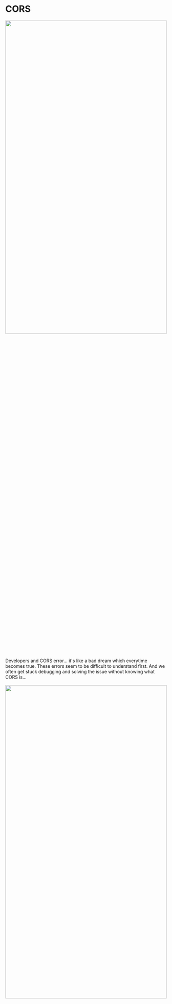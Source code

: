 <h1>CORS</h1>
<center>
  <img src="https://github.com/priyajani028/Funtent/assets/87660206/28559296-5847-453e-aea4-96b130c7a96b" width="100%" height="50%">
</center>

<!-- ![A4 - 19](https://github.com/priyajani028/Funtent/assets/87660206/28559296-5847-453e-aea4-96b130c7a96b) 
![A4 - 18](https://github.com/priyajani028/Funtent/assets/87660206/6ba6c0a8-2f12-4150-a5d7-28ba4574deee)
![A4 - 17](https://github.com/priyajani028/Funtent/assets/87660206/29190d18-1295-44d2-9fe0-85d8477f7e94)
![A4 - 16](https://github.com/priyajani028/Funtent/assets/87660206/1d1e4ec1-4434-495c-b150-26828bc2bad4)
![A4 - 15](https://github.com/priyajani028/Funtent/assets/87660206/ce4e3764-fc6b-4c5c-8df1-b599144f5d42)
![A4 - 14](https://github.com/priyajani028/Funtent/assets/87660206/e6576c8d-f4e3-4177-aaa3-21d4d66df208)
![A4 - 13](https://github.com/priyajani028/Funtent/assets/87660206/eabb7022-88cb-4db1-a494-16b51afbd336)
![A4 - 12](https://github.com/priyajani028/Funtent/assets/87660206/2a585638-e10d-4729-9551-151ae5ad9e9b)
![A4 - 11](https://github.com/priyajani028/Funtent/assets/87660206/ad1e5ab1-9d61-4160-84c7-8a34576b0af0)
![A4 - 10](https://github.com/priyajani028/Funtent/assets/87660206/3da10d0f-83bd-487b-aca6-4a2d7053567b)
![A4 - 9](https://github.com/priyajani028/Funtent/assets/87660206/6643b45c-7496-4ef3-812a-8547d6a2330f)
![A4 - 8](https://github.com/priyajani028/Funtent/assets/87660206/f9268c3d-c68d-45d0-843c-d722ac02236d)
![A4 - 7](https://github.com/priyajani028/Funtent/assets/87660206/4b4441c4-e198-4374-bbdd-d89288f853d7)
![A4 - 6](https://github.com/priyajani028/Funtent/assets/87660206/5e870d42-a877-41f9-a049-5dcaee155a72)
![A4 - 5](https://github.com/priyajani028/Funtent/assets/87660206/0be14010-d9be-47c4-ba99-e9202b94a2e4)
![A4 - 4](https://github.com/priyajani028/Funtent/assets/87660206/8d8b31e4-a23b-4ca0-85b8-87cba88fb784)
![A4 - 3](https://github.com/priyajani028/Funtent/assets/87660206/75078fdb-75e6-4c5f-bef4-b207b5fd9d59)
![A4 - 2](https://github.com/priyajani028/Funtent/assets/87660206/014de1b9-dcc5-459b-8261-2916079b2edd)
![A4 - 1](https://github.com/priyajani028/Funtent/assets/87660206/76066ec5-acee-4ddc-89f3-d03800bd3bf4)-->

</br>
</br>
Developers and CORS error... it's like a bad dream which everytime becomes true. These errors seem to be difficult to understand first. And we often get stuck debugging and solving the issue without knowing what CORS is... 
</br>
</br>

<center>
  <img src="https://github.com/priyajani028/Funtent/assets/87660206/76066ec5-acee-4ddc-89f3-d03800bd3bf4" width="100%" height="50%">
</center>

</br>
</br>
CORS stands for Cross-Origin Recource Sharing. It is a browser mechanism which enables controlled access to resources located outside of a given domain.
</br>
</br>

<h2>How CORS work?</h2>
</br>
When we request any resource from our own domain, there's no issue in that, because the domains are same. But when you want to perform some action based on another server, it becomes a cross-origin request. 
</br>
</br>

<center>
  <img src="https://github.com/priyajani028/Funtent/assets/87660206/014de1b9-dcc5-459b-8261-2916079b2edd" width="100%" height="50%">
</center>

<center>
  <img src="https://github.com/priyajani028/Funtent/assets/87660206/75078fdb-75e6-4c5f-bef4-b207b5fd9d59" width="100%" height="50%">
</center>

</br>
</br>
To understand the cors error, let's understand what happens behind the scenes...
</br>
</br>

<center>
  <img src="https://github.com/priyajani028/Funtent/assets/87660206/8d8b31e4-a23b-4ca0-85b8-87cba88fb784" width="100%" height="50%">
</center>

<center>
  <img src="https://github.com/priyajani028/Funtent/assets/87660206/0be14010-d9be-47c4-ba99-e9202b94a2e4" width="100%" height="50%">
</center>

<center>
  <img src="https://github.com/priyajani028/Funtent/assets/87660206/5e870d42-a877-41f9-a049-5dcaee155a72" width="100%" height="50%">
</center>

</br>
</br>
If server thinks that it is not a legit domain, then it will throw error.
</br>
</br>
The very first request that browser makes is the Preflight request. When a web application makes a cross-origin request that is not a simple request (like using custom headers, non-GET/POST/HEAD methods, etc.), the browser sends an OPTIONS request to the server before the actual request. This is to check if the server permits the cross-origin request.

The server sends 200 and sends Access-Control-Allow-Origin info & some other headers along with it.

```
HTTP/1.1 200 OK
Access-Control-Allow-Origin: https://domain-x.com
Access-Control-Allow-Methods: GET, POST, OPTIONS
Access-Control-Max-Age: 3600
```
This means that only domain X is only allowed to make GET and POST requests. The server will not allow any other domain request and will throw cors error.
</br>
</br>
<hr>

<h2>Different CORS HTTP headers</h2>

To understand different type of headers from the preflight request and response, let's understand with an example.

</br>

<center>
  <img src="https://github.com/priyajani028/Funtent/assets/87660206/4b4441c4-e198-4374-bbdd-d89288f853d7" width="100%" height="50%">
</center>

<center>
  <img src="https://github.com/priyajani028/Funtent/assets/87660206/f9268c3d-c68d-45d0-843c-d722ac02236d" width="100%" height="50%">
</center>

<center>
  <img src="https://github.com/priyajani028/Funtent/assets/87660206/6643b45c-7496-4ef3-812a-8547d6a2330f" width="100%" height="50%">
</center>

<center>
  <img src="https://github.com/priyajani028/Funtent/assets/87660206/3da10d0f-83bd-487b-aca6-4a2d7053567b" width="100%" height="50%">
</center>

<center>
  <img src="https://github.com/priyajani028/Funtent/assets/87660206/ad1e5ab1-9d61-4160-84c7-8a34576b0af0" width="100%" height="50%">
</center>

<center>
  <img src="https://github.com/priyajani028/Funtent/assets/87660206/2a585638-e10d-4729-9551-151ae5ad9e9b" width="100%" height="50%">
</center>

<center>
  <img src="https://github.com/priyajani028/Funtent/assets/87660206/eabb7022-88cb-4db1-a494-16b51afbd336" width="100%" height="50%">
</center>
</br>
<h3>Access-Control-Allow-Origin</h3>
The Access-Control-Allow-Origin header specifies which origins are allowed to access the resource. If the server allows any origin, it can use the wildcard *. For specific origins, it will list the exact origin.
</br>
</br>

```
HTTP/1.1 200 OK
Access-Control-Allow-Origin: https://example.com
```

This response indicates that the resource can be accessed by web pages from https://example.com.
</br>
</br>

<center>
  <img src="https://github.com/priyajani028/Funtent/assets/87660206/e6576c8d-f4e3-4177-aaa3-21d4d66df208" width="100%" height="50%">
</center>

</br>
<h3>Access-Control-Allow-Credentials</h3>
The Access-Control-Allow-Credentials response header tells browsers whether the server allows cross-origin HTTP requests to include credentials.
It indicates whether the response to the request can be exposed when the credentials flag is true. It is used in conjunction with the withCredentials property of XMLHttpRequest or the credentials option of the Fetch API.
</br>
</br>

```
HTTP/1.1 200 OK
Access-Control-Allow-Origin: https://example.com
Access-Control-Allow-Credentials: true
```

This response indicates that the resource can be accessed by https://example.com and allows the inclusion of credentials such as cookies or HTTP authentication.
</br>
</br>

<center>
  <img src="https://github.com/priyajani028/Funtent/assets/87660206/ce4e3764-fc6b-4c5c-8df1-b599144f5d42" width="100%" height="50%">
</center>

</br>
<h3>Access-Control-Allow-Methods</h3>
The Access-Control-Allow-Methods header specifies the methods allowed when accessing the resource in response to a preflight request. This is necessary when the client wants to use HTTP methods other than the simple methods (GET, POST, and HEAD).
</br>
</br>

```
HTTP/1.1 200 OK
Access-Control-Allow-Origin: https://example.com
Access-Control-Allow-Methods: GET, POST, PUT, DELETE
```

This response indicates that the methods GET, POST, PUT, and DELETE are allowed when accessing the resource from https://example.com.
</br>
</br>

<center>
  <img src="https://github.com/priyajani028/Funtent/assets/87660206/1d1e4ec1-4434-495c-b150-26828bc2bad4" width="100%" height="50%">
</center>

</br>
<h3>Access-Control-Max-Age</h3>
The Access-Control-Max-Age header specifies how long the results of a preflight request can be cached. This reduces the number of preflight requests that need to be made.
</br>
</br>

```
HTTP/1.1 200 OK
Access-Control-Allow-Origin: https://example.com
Access-Control-Allow-Methods: GET, POST, PUT, DELETE
Access-Control-Max-Age: 3600
```

This response indicates that the preflight request results can be cached for 3600 seconds (1 hour).
</br>
</br>

<center>
  <img src="https://github.com/priyajani028/Funtent/assets/87660206/29190d18-1295-44d2-9fe0-85d8477f7e94" width="100%" height="50%">
</center>


<center>
  <img src="https://github.com/priyajani028/Funtent/assets/87660206/6ba6c0a8-2f12-4150-a5d7-28ba4574deee" width="100%" height="50%">
</center>
